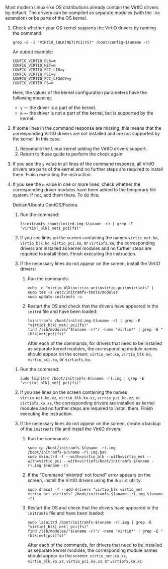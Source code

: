 Most modern Linux-like OS distributions already contain the VirtIO drivers by default. The drivers can be compiled as separate modules (with the `.ko` extension) or be parts of the OS kernel.

1. Check whether your OS kernel supports the VirtIO drivers by running the command:

   ```console
   grep -E -i "VIRTIO_(BLK|NET|PCI|FS)" /boot/config-$(uname -r)
   ```

   An output example:

   ```console
   CONFIG_VIRTIO_BLK=m
   CONFIG_VIRTIO_NET=m
   CONFIG_VIRTIO_PCI_LIB=y
   CONFIG_VIRTIO_PCI=y
   CONFIG_VIRTIO_PCI_LEGACY=y
   CONFIG_VIRTIO_FS=m
   ```

   Here, the values ​​of the kernel configuration parameters have the following meaning:

   - `y` — the driver is a part of the kernel.
   - `m` — the driver is not a part of the kernel, but is supported by the kernel.

1. If some lines in the command response are missing, this means that the corresponding VirtIO drivers are not installed and are not supported by the kernel. In this case:

   1. Recompile the Linux kernel adding the VirtIO drivers support.
   1. Return to these guide to perform the check again.

1. If you see the `y` value in all lines of the command response, all VirtIO drivers are parts of the kernel and no further steps are required to install them. Finish executing the instruction.
1. If you see the `m` value in one or more lines, check whether the corresponding driver modules have been added to the temporary file system. If not, add them there. To do this:

   <tabs>
   <tablist>
   <tab>Debian/Ubuntu</tab>
   <tab>CentOS/Fedora</tab>
   </tablist>
   <tabpanel>

   1. Run the command:

      ```console
      lsinitramfs /boot/initrd.img-$(uname -r) | grep -E "virtio(_blk|_net|_pci|fs)"
      ```

   1. If you see lines on the screen containing the names `virtio_net.ko`, `virtio_blk.ko`, `virtio_pci.ko`, or `virtiofs.ko`, the corresponding drivers are installed as kernel modules and no further steps are required to install them. Finish executing the instruction.
   1. If the necessary lines do not appear on the screen, install the VirtIO drivers:

      1. Run the commands:

         ```console
         echo -e "virtio_blk\nvirtio_net\nvirtio_pci\nvirtiofs" | sudo tee -a /etc/initramfs-tools/modules
         sudo update-initramfs -u
         ```

      1. Restart the OS and check that the drivers have appeared in the `initrd` file and have been loaded:

         ```console
         lsinitramfs /boot/initrd.img-$(uname -r) | grep -E "virtio(_blk|_net|_pci|fs)"
         find /lib/modules/"$(uname -r)"/ -name "virtio*" | grep -E "(blk|net|pci|fs)"
         ```

         After each of the commands, for drivers that need to be installed as separate kernel modules, the corresponding module names should appear on the screen: `virtio_net.ko`, `virtio_blk.ko`, `virtio_pci.ko`, or `virtiofs.ko`.

   </tabpanel>
   <tabpanel>

   1. Run the command:

      ```console
      sudo lsinitrd /boot/initramfs-$(uname -r).img | grep -E "virtio(_blk|_net|_pci|fs)"
      ```

   1. If you see lines on the screen containing the names `virtio_net.ko.xz`, `virtio_blk.ko.xz`, `virtio_pci.ko.xz`, or `virtiofs.ko.xz`, the corresponding drivers are installed as kernel modules and no further steps are required to install them. Finish executing the instruction.
   1. If the necessary lines do not appear on the screen, create a backup of the `initramfs` file and  install the VirtIO drivers:

       1. Run the commands:

          ```console
          sudo cp /boot/initramfs-$(uname -r).img /boot/initramfs-$(uname -r).img.bak
          sudo mkinitrd -f --with=virtio_blk --with=virtio_net --with=virtio_pci --with=virtiofs/boot/initramfs-$(uname -r).img $(uname -r)
          ```

       1. If the "Command 'mkinitrd' not found" error appears on the screen, install the VirtIO drivers using the `dracut` utility:

          ```console
          sudo dracut -f --add-drivers "virtio_blk virtio_net virtio_pci virtiofs" /boot/initramfs-$(uname -r).img $(uname -r)
          ```

       1. Restart the OS and check that the drivers have appeared in the `initramfs` file and have been loaded:

          ```console
          sudo lsinitrd /boot/initramfs-$(uname -r).img | grep -E "virtio(_blk|_net|_pci|fs)"
          find /lib/modules/"$(uname -r)"/ -name "virtio*" | grep -E "(blk|net|pci|fs)"
          ```

          After each of the commands, for drivers that need to be installed as separate kernel modules, the corresponding module names should appear on the screen: `virtio_net.ko.xz`, `virtio_blk.ko.xz`, `virtio_pci.ko.xz`, or `virtiofs.ko.xz`.

   </tabpanel>
   </tabs>
